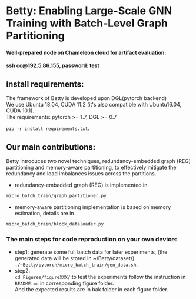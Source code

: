 # Betty: Enabling Large-Scale GNN Training with Batch-Level Graph Partitioning  

#### Well-prepared node on Chameleon cloud for artifact evaluation:   
**ssh cc@192.5.86.155, password: test**



## install requirements:
 The framework of Betty is developed upon DGL(pytorch backend)  
 We use Ubuntu 18.04, CUDA 11.2 (it's also compatible with Ubuntu16.04, CUDA 10.1).  
 The requirements:  pytorch >= 1.7, DGL >= 0.7

`pip -r install requirements.txt`.  

## Our main contributions: 
Betty introduces two novel techniques, redundancy-embedded graph (REG) partitioning and memory-aware partitioning, to effectively mitigate the redundancy and load imbalances issues across the partitions. 


- redundancy-embedded graph (REG) is implemented in  
```python
micro_batch_train/graph_partitioner.py  
```
- memory-aware partitioning implementation is based on memory estimation, details are in  
```python 
micro_batch_train/block_dataloader.py  
```




### The main steps for code reproduction on your own device:  
- step1: generate some full batch data for later experiments, (the generated data will be stored in ~/Betty/dataset/).
   `./~Betty/pytorch/micro_batch_train/gen_data.sh`.   
- step2:   
    `cd Figures/figureXXX/` to test the experiments follow the instruction in `README.md` in corresponding figure folder.  
    And the expected results are in bak folder in each figure folder.  
   






